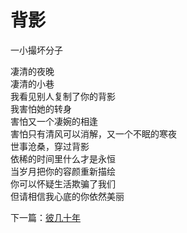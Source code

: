 # 背影
一小撮坏分子

凄清的夜晚\
凄清的小巷\
我看见别人复制了你的背影\
我害怕她的转身\
    害怕又一个凄婉的相逢\
    害怕只有清风可以消解，又一个不眠的寒夜\
世事沧桑，穿过背影\
依稀的时间里什么才是永恒\
当岁月把你的容颜重新描绘\
你可以怀疑生活欺骗了我们\
但请相信我心底的你依然美丽



下一篇：[彼几十年](598044d7bc26497b9081a879e75f1401.md)
